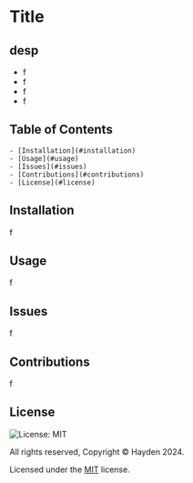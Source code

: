 
  # Title

  ## desp

  - f
  - f
  - f
  - f

  ## Table of Contents
    - [Installation](#installation)
    - [Usage](#usage)
    - [Issues](#issues)
    - [Contributions](#contributions)
    - [License](#license)
  
  ## Installation
  f

  ## Usage
  f

  ## Issues
  f

  ## Contributions
  f

  ## License

  ![License: MIT](https://img.shields.io/badge/License-MIT-yellow.svg)

  All rights reserved, Copyright © Hayden 2024.

  Licensed under the [MIT](https://opensource.org/licenses/MIT) license.
